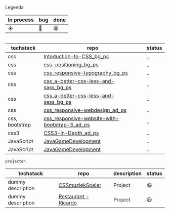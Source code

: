 
Legenda

|   In process | bug  | done |
|--|--|--
| :sunny: | :bug:  | :smiley: |

```

```

| techstack  | repo  | status | 
|--|--|--|
| css |   [Intoduction-to-CSS_bg_ps](https://github.com/rickadams2/Intoduction-to-CSS_bg_ps)|   ..| 
| css |   [css-positioning_bg_ps](https://github.com/rickadams2/css-positioning_bg_ps)|   .. | 
| css |   [css_responsive-typography_bg_ps](https://github.com/rickadams2/css_responsive-typography_bg_ps)|   .. | 
| css |   [css_a-better-css-less-and-sass_bg_ps](https://github.com/rickadams2/css_a-better-css-less-and-sass_bg_ps)|   .. | 
| css|   [css_a-better-css-less-and-sass_bg_ps](https://github.com/rickadams2/css_a-better-css-less-and-sass_bg_ps)|   ..| 
| css |   [css_responsive-webdesign_ad_ps](https://github.com/rickadams2/css_responsive-webdesign_ad_ps)|  ..| 
|css, bootstrap |   [css_responsive-website-with-bootstrap-3_ad_ps](https://github.com/rickadams2/css_responsive-website-with-bootstrap-3_ad_ps)|   .. 
| css3|   [CSS3-in-Depth_ad_ps](https://github.com/rickadams2/CSS3-in-Depth_ad_ps)|   ..| 
| JavaScript |   [JavaGameDevelopment](https://github.com/rickadams2/JavaGameDevelopment)|   ..| 
| JavaScript |   [JavaGameDevelopment](https://github.com/rickadams2/JavaGameDevelopment)|   .. | 

```
projecten 
```
| techstack  | repo  | description| status  
|--|--|--| --| 
| dummy description| [CSSmuziekSpeler](https://github.com/rickadams2/CSSmuziekSpeler)  | Project| :smiley:  |
| dummy description| [Restaurant - Ricardo](https://github.com/rickadams2/0001-Frontend-RestaurantRicardo)  | Project| :smiley:  |
